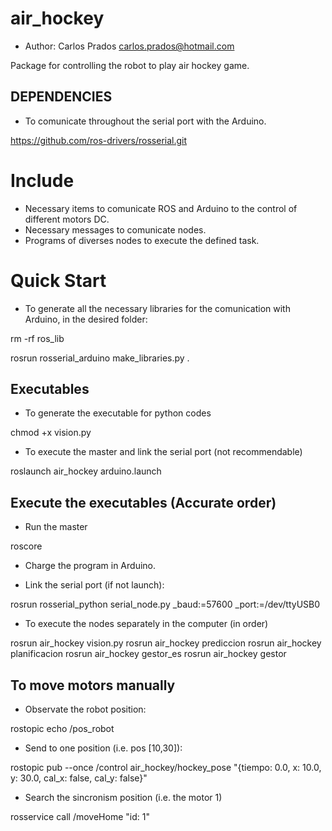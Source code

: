 # air_hockey

* Author: Carlos Prados <carlos.prados@hotmail.com>

Package for controlling the robot to play air hockey game.


## DEPENDENCIES

- To comunicate throughout the serial port with the Arduino.

https://github.com/ros-drivers/rosserial.git


# Include

- Necessary items to comunicate ROS and Arduino to the control of different motors DC.
- Necessary messages to comunicate nodes.
- Programs of diverses nodes to execute the defined task.


# Quick Start

- To generate all the necessary libraries for the comunication with Arduino, in the desired folder:

rm -rf ros_lib

rosrun rosserial_arduino make_libraries.py .


## Executables

- To generate the executable for python codes

chmod +x vision.py

- To execute the master and link the serial port (not recommendable)

roslaunch air_hockey arduino.launch


## Execute the executables (Accurate order)

- Run the master

roscore

- Charge the program in Arduino.

- Link the serial port (if not launch):

rosrun rosserial_python serial_node.py _baud:=57600 _port:=/dev/ttyUSB0

- To execute the nodes separately in the computer (in order)

rosrun air_hockey vision.py
rosrun air_hockey prediccion
rosrun air_hockey planificacion
rosrun air_hockey gestor_es
rosrun air_hockey gestor


## To move motors manually

- Observate the robot position:

rostopic echo /pos_robot

- Send to one position (i.e. pos [10,30]):

rostopic pub --once /control air_hockey/hockey_pose "{tiempo: 0.0, x: 10.0, y: 30.0, cal_x: false, cal_y: false}"

- Search the sincronism position (i.e. the motor 1)

rosservice call /moveHome "id: 1"



